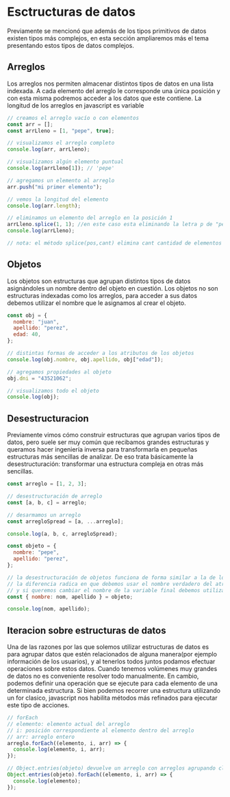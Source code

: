   # Esctructuras de datos

Previamente se mencionó que además de los tipos primitivos de datos existen tipos más complejos, en esta sección ampliaremos más el tema presentando estos tipos de datos complejos.

## Arreglos

Los arreglos nos permiten almacenar distintos tipos de datos en una lista indexada. A cada elemento del arreglo le corresponde una única posición y con esta misma podremos acceder a los datos que este contiene. La longitud de los arreglos en javascript es variable

```javascript
// creamos el arreglo vacío o con elementos
const arr = [];
const arrLleno = [1, "pepe", true];

// visualizamos el arreglo completo
console.log(arr, arrLleno);

// visualizamos algún elemento puntual
console.log(arrLleno[1]); // 'pepe'

// agregamos un elemento al arreglo
arr.push("mi primer elemento");

// vemos la longitud del elemento
console.log(arr.length);

// eliminamos un elemento del arreglo en la posición 1
arrLleno.splice(1, 1); //en este caso esta eliminando la letra p de "pepe" posicion 1 contando desde 0s
console.log(arrLleno);

// nota: el método splice(pos,cant) elimina cant cantidad de elementos a partir de la posición pos
```

## Objetos

Los objetos son estructuras que agrupan distintos tipos de datos asignándoles un nombre dentro del objeto en cuestión. Los objetos no son estructuras indexadas como los arreglos, para acceder a sus datos debemos utilizar el nombre que le asignamos al crear el objeto.

```javascript
const obj = {
  nombre: "juan",
  apellido: "perez",
  edad: 40,
};

// distintas formas de acceder a los atributos de los objetos
console.log(obj.nombre, obj.apellido, obj["edad"]);

// agregamos propiedades al objeto
obj.dni = "43521062";

// visualizamos todo el objeto
console.log(obj);
```

## Desestructuracion

Previamente vimos cómo construir estructuras que agrupan varios tipos de datos, pero suele ser muy común que recibamos grandes estructuras y queramos hacer ingeniería inversa para transformarla en pequeñas estructuras más sencillas de analizar. De eso trata básicamente la desestructuración: transformar una estructura compleja en otras más sencillas.

```javascript
const arreglo = [1, 2, 3];

// desestructuración de arreglo
const [a, b, c] = arreglo;

// desarmamos un arreglo
const arregloSpread = [a, ...arreglo];

console.log(a, b, c, arregloSpread);

const objeto = {
  nombre: "pepe",
  apellido: "perez",
};

// la desestructuración de objetos funciona de forma similar a la de los arreglos
// la diferencia radica en que debemos usar el nombre verdadero del atributo del objeto
// y si queremos cambiar el nombre de la variable final debemos utilizar ":"
const { nombre: nom, apellido } = objeto;

console.log(nom, apellido);
```

## Iteracion sobre estructuras de datos

Una de las razones por las que solemos utilizar estructuras de datos es para agrupar datos que estén relacionados de alguna manera(por ejemplo información de los usuarios), y al tenerlos todos juntos podamos efectuar operaciones sobre estos datos. Cuando tenemos volúmenes muy grandes de datos no es conveniente resolver todo manualmente. En cambio, podemos definir una operación que se ejecute para cada elemento de una determinada estructura. Si bien podemos recorrer una estructura utilizando un for clasico, javascript nos habilita métodos más refinados para ejecutar este tipo de acciones.

```javascript
// forEach
// elemento: elemento actual del arreglo
// i: posición correspondiente al elemento dentro del arreglo
// arr: arreglo entero
arreglo.forEach((elemento, i, arr) => {
  console.log(elemento, i, arr);
});

// Object.entries(objeto) devuelve un arreglo con arreglos agrupando clave y valor
Object.entries(objeto).forEach((elemento, i, arr) => {
  console.log(elemento);
});
```
